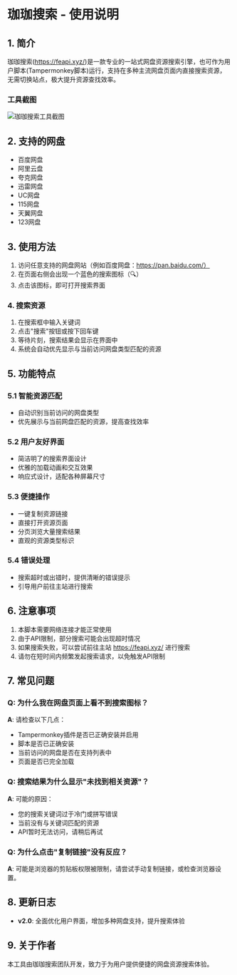 # 珈珈搜索 - 使用说明

## 1. 简介
珈珈搜索(https://feapi.xyz/)是一款专业的一站式网盘资源搜索引擎，也可作为用户脚本(Tampermonkey脚本)运行，支持在多种主流网盘页面内直接搜索资源，无需切换站点，极大提升资源查找效率。

### 工具截图
![珈珈搜索工具截图](https://img.cdn1.vip/i/68ca7abc2fce7_1758100156.webp)

## 2. 支持的网盘
- 百度网盘
- 阿里云盘
- 夸克网盘
- 迅雷网盘
- UC网盘
- 115网盘
- 天翼网盘
- 123网盘

## 3. 使用方法
1. 访问任意支持的网盘网站（例如百度网盘：https://pan.baidu.com/）
2. 在页面右侧会出现一个蓝色的搜索图标（🔍）
3. 点击该图标，即可打开搜索界面

### 4. 搜索资源
1. 在搜索框中输入关键词
2. 点击"搜索"按钮或按下回车键
3. 等待片刻，搜索结果会显示在界面中
4. 系统会自动优先显示与当前访问网盘类型匹配的资源


## 5. 功能特点

### 5.1 智能资源匹配
- 自动识别当前访问的网盘类型
- 优先展示与当前网盘匹配的资源，提高查找效率

### 5.2 用户友好界面
- 简洁明了的搜索界面设计
- 优雅的加载动画和交互效果
- 响应式设计，适配各种屏幕尺寸

### 5.3 便捷操作
- 一键复制资源链接
- 直接打开资源页面
- 分页浏览大量搜索结果
- 直观的资源类型标识

### 5.4 错误处理
- 搜索超时或出错时，提供清晰的错误提示
- 引导用户前往主站进行搜索

## 6. 注意事项
1. 本脚本需要网络连接才能正常使用
2. 由于API限制，部分搜索可能会出现超时情况
3. 如果搜索失败，可以尝试前往主站 https://feapi.xyz/ 进行搜索
4. 请勿在短时间内频繁发起搜索请求，以免触发API限制

## 7. 常见问题

### Q: 为什么我在网盘页面上看不到搜索图标？
**A**: 请检查以下几点：
- Tampermonkey插件是否已正确安装并启用
- 脚本是否已正确安装
- 当前访问的网盘是否在支持列表中
- 页面是否已完全加载

### Q: 搜索结果为什么显示"未找到相关资源"？
**A**: 可能的原因：
- 您的搜索关键词过于冷门或拼写错误
- 当前没有与关键词匹配的资源
- API暂时无法访问，请稍后再试

### Q: 为什么点击"复制链接"没有反应？
**A**: 可能是浏览器的剪贴板权限被限制，请尝试手动复制链接，或检查浏览器设置。

## 8. 更新日志
- **v2.0**: 全面优化用户界面，增加多种网盘支持，提升搜索体验

## 9. 关于作者
本工具由珈珈搜索团队开发，致力于为用户提供便捷的网盘资源搜索体验。